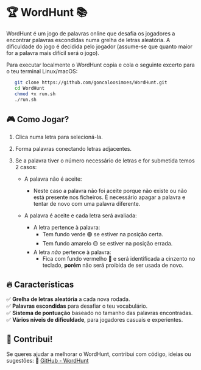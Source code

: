 # 🏆 WordHunt 📚  

WordHunt é um jogo de palavras online que desafia os jogadores a encontrar palavras escondidas numa grelha de letras aleatória. A dificuldade do jogo é decidida pelo jogador (assume-se que quanto maior for a palavra mais difícil será o jogo).

Para executar localmente o WordHunt copia e cola o seguinte excerto para o teu terminal Linux/macOS:
```bash
   git clone https://github.com/goncaloosimoes/WordHunt.git
   cd WordHunt
   chmod +x run.sh
   ./run.sh
   ```

## 🎮 Como Jogar?  
1. Clica numa letra para selecioná-la.  
2. Forma palavras conectando letras adjacentes. 
3. Se a palavra tiver o número necessário de letras e for submetida temos 2 casos:
    
    - A palavra não é aceite:
        - Neste caso a palavra não foi aceite porque não existe ou não está presente nos ficheiros. É necessário apagar a palavra e tentar de novo com uma palavra diferente.
    
    - A palavra é aceite e cada letra será avaliada:
        - A letra pertence à palavra:
            - Tem fundo verde 🟢 se estiver na posição certa.
            - Tem fundo amarelo 🟡 se estiver na posição errada.
        - A letra *não* pertence à palavra:
            - Fica com fundo vermelho 🔴 e será identificada a cinzento no teclado, **porém** não será proibida de ser usada de novo.

## 🔥 Características  
✅ **Grelha de letras aleatória** a cada nova rodada.  
✅ **Palavras escondidas** para desafiar o teu vocabulário.  
✅ **Sistema de pontuação** baseado no tamanho das palavras encontradas.  
✅ **Vários níveis de dificuldade**, para jogadores casuais e experientes.  

## 🚀 Contribui!  
Se queres ajudar a melhorar o WordHunt, contribui com código, ideias ou sugestões: 
🔗 [GitHub - WordHunt](https://github.com/goncaloosimoes/WordHunt)  
